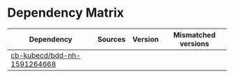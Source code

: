 # Dependency Matrix

Dependency | Sources | Version | Mismatched versions
---------- | ------- | ------- | -------------------
[cb-kubecd/bdd-nh-1591264668](https://github.com/cb-kubecd/bdd-nh-1591264668.git) |  | []() | 
